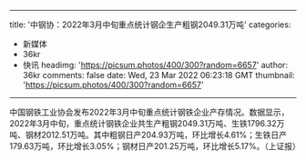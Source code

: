 
---
title: '中钢协：2022年3月中旬重点统计钢企生产粗钢2049.31万吨'
categories: 
 - 新媒体
 - 36kr
 - 快讯
headimg: 'https://picsum.photos/400/300?random=6657'
author: 36kr
comments: false
date: Wed, 23 Mar 2022 06:23:18 GMT
thumbnail: 'https://picsum.photos/400/300?random=6657'
---

<div>   
中国钢铁工业协会发布2022年3月中旬重点统计钢铁企业产存情况。数据显示，2022年3月中旬，重点统计钢铁企业共生产粗钢2049.31万吨、生铁1796.32万吨、钢材2012.51万吨。其中粗钢日产204.93万吨，环比增长4.61%；生铁日产179.63万吨，环比增长3.05%；钢材日产201.25万吨，环比增长5.17%。（上证报）  
</div>
            